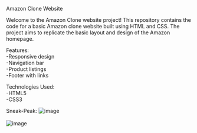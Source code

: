 Amazon Clone Website

Welcome to the Amazon Clone website project! This repository contains the code for a basic Amazon clone website 
built using HTML and CSS. The project aims to replicate the basic layout and design of the Amazon homepage.

Features: <br>
-Responsive design <br>
-Navigation bar <br>
-Product listings <br>
-Footer with links <br>

Technologies Used:<br>
-HTML5 <br>
-CSS3

Sneak-Peak:
![image](https://github.com/Madhuri36/Amazon-clone/assets/146222028/59bdb03a-e02d-4923-a464-a8486ee20249)
<br>
<br>
![image](https://github.com/Madhuri36/Amazon-clone/assets/146222028/529c1d24-3364-4396-b872-f10e6508e4b6)

